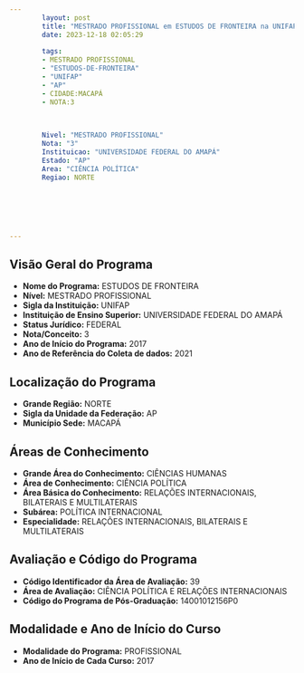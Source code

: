 ```yaml
---
        layout: post
        title: "MESTRADO PROFISSIONAL em ESTUDOS DE FRONTEIRA na UNIFAP  "
        date: 2023-12-18 02:05:29
     
        tags:
        - MESTRADO PROFISSIONAL
        - "ESTUDOS-DE-FRONTEIRA"
        - "UNIFAP"
        - "AP"
        - CIDADE:MACAPÁ
        - NOTA:3
        
       

        Nivel: "MESTRADO PROFISSIONAL"
        Nota: "3"
        Instituicao: "UNIVERSIDADE FEDERAL DO AMAPÁ"
        Estado: "AP"
        Area: "CIÊNCIA POLÍTICA"
        Regiao: NORTE
        
        
        
        
        
        
---
```

## Visão Geral do Programa
- **Nome do Programa:** ESTUDOS DE FRONTEIRA
- **Nível:** MESTRADO PROFISSIONAL
- **Sigla da Instituição:** UNIFAP
- **Instituição de Ensino Superior:** UNIVERSIDADE FEDERAL DO AMAPÁ
- **Status Jurídico:** FEDERAL
- **Nota/Conceito:** 3
- **Ano de Início do Programa:** 2017
- **Ano de Referência do Coleta de dados:** 2021

## Localização do Programa
- **Grande Região:** NORTE
- **Sigla da Unidade da Federação:** AP
- **Município Sede:** MACAPÁ

## Áreas de Conhecimento
- **Grande Área do Conhecimento:** CIÊNCIAS HUMANAS
- **Área de Conhecimento:** CIÊNCIA POLÍTICA
- **Área Básica do Conhecimento:** RELAÇÕES INTERNACIONAIS, BILATERAIS E MULTILATERAIS
- **Subárea:** POLÍTICA INTERNACIONAL
- **Especialidade:** RELAÇÕES INTERNACIONAIS, BILATERAIS E MULTILATERAIS

## Avaliação e Código do Programa
- **Código Identificador da Área de Avaliação:** 39
- **Área de Avaliação:** CIÊNCIA POLÍTICA E RELAÇÕES INTERNACIONAIS
- **Código do Programa de Pós-Graduação:** 14001012156P0


## Modalidade e Ano de Início do Curso
- **Modalidade do Programa:** PROFISSIONAL
- **Ano de Início de Cada Curso:** 2017
